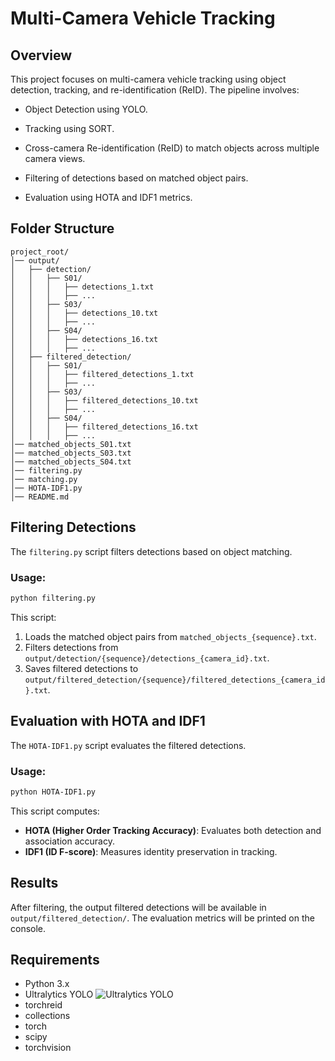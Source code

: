# Multi-Camera Vehicle Tracking

## Overview
This project focuses on multi-camera vehicle tracking using object detection, tracking, and re-identification (ReID). The pipeline involves:

- Object Detection using YOLO.

- Tracking using SORT.

- Cross-camera Re-identification (ReID) to match objects across multiple camera views.

- Filtering of detections based on matched object pairs.

- Evaluation using HOTA and IDF1 metrics.

## Folder Structure
```
project_root/
│── output/
│   ├── detection/
│   │   ├── S01/
│   │   │   ├── detections_1.txt
│   │   │   ├── ...
│   │   ├── S03/
│   │   │   ├── detections_10.txt
│   │   │   ├── ...
│   │   ├── S04/
│   │   │   ├── detections_16.txt
│   │   │   ├── ...
│   ├── filtered_detection/
│   │   ├── S01/
│   │   │   ├── filtered_detections_1.txt
│   │   │   ├── ...
│   │   ├── S03/
│   │   │   ├── filtered_detections_10.txt
│   │   │   ├── ...
│   │   ├── S04/
│   │   │   ├── filtered_detections_16.txt
│   │   │   ├── ...
│── matched_objects_S01.txt
│── matched_objects_S03.txt
│── matched_objects_S04.txt
│── filtering.py
│── matching.py
│── HOTA-IDF1.py
│── README.md
```


## Filtering Detections
The `filtering.py` script filters detections based on object matching.

### Usage:
```bash
python filtering.py
```
This script:
1. Loads the matched object pairs from `matched_objects_{sequence}.txt`.
2. Filters detections from `output/detection/{sequence}/detections_{camera_id}.txt`.
3. Saves filtered detections to `output/filtered_detection/{sequence}/filtered_detections_{camera_id}.txt`.

## Evaluation with HOTA and IDF1
The `HOTA-IDF1.py` script evaluates the filtered detections.

### Usage:
```bash
python HOTA-IDF1.py
```
This script computes:
- **HOTA (Higher Order Tracking Accuracy)**: Evaluates both detection and association accuracy.
- **IDF1 (ID F-score)**: Measures identity preservation in tracking.

## Results
After filtering, the output filtered detections will be available in `output/filtered_detection/`. The evaluation metrics will be printed on the console.

## Requirements
- Python 3.x
- Ultralytics YOLO ![Ultralytics YOLO](https://img.shields.io/badge/Ultralytics-YOLOv8-blue?style=flat&logo=ultralytics)
- torchreid
- collections
- torch
- scipy
- torchvision

